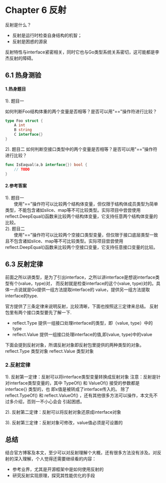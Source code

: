 # Chapter 6 反射

反射是什么？
- 反射是运行时检查自身结构的机智；
- 反射是困惑的源泉

反射特性与interface紧密相关，同时它也与Go类型系统关系密切，这可能都是李杰反射的障碍。

## 6.1 热身测验

#### 1.热身题目  
1). 题目一

如何判断Foo结构体重的两个变量是否相等？是否可以用"=="操作符进行比较？
```go
type Foo struct {
	A int
	B string
	C interface{}
}
```

2). 题目二
如何判断空接口类型中的两个变量是否相等？是否可以用"=="操作符进行比较？
```go
func IsEaqual(a,b interface{}) bool {
	// TODO
}
```
#### 2.参考答案
1). 题目一  
&emsp;&emsp;使用"=="操作符可以比较两个结构体变量，但仅限于结构体成员类型为简单类型，不能包含诸如slice、map等不可比较类型。实际项目中尝尝使用
reflect.DeepEqual()函数来比较两个结构体变量，它支持任意两个结构体变量的比较。  
2). 题目二  
&emsp;&emsp;使用"=="操作符可以比较两个空接口类型变量，但仅限于接口底层类型一致且不包含诸如slice、map等不可比较类型。实际项目尝尝使用
reflect.DeepEqual()函数来比较两个空接口变量，它支持任意接口变量的比较。

## 6.3 反射定律
前面之所以讲类型，是为了引出interface，之所以讲interface是想说interface类型有个(value，type)对， 
而反射就是检查interface的这个(value, type)对的。具体一点说就是Go提供一组方法提取interface的 value，提供另一组方法提取interface的type. 

官方提供了三条定律来说明反射，比较清晰，下面也按照这三定律来总结。 反射包里有两个接口类型要先了解一下. 
- reflect.Type 提供一组接口处理interface的类型，即（value, type）中的type
- reflect.Value 提供一组接口处理interface的值,即(value, type)中的value 

下面会提到反射对象，所谓反射对象即反射包里提供的两种类型的对象。 
reflect.Type 类型对象 
reflect.Value 类型对象

### 2.反射定律

1). 反射第一定律：反射可以将interface类型变量转换成反射对象
注意：反射是针对interface类型变量的，其中 TypeOf() 和 ValueOf() 接受的参数都是 interface{} 类型的，也 即x值是被转成了interface传入的。 
除了 reflect.TypeOf() 和 reflect.ValueOf() ，还有其他很多方法可以操作，本文先不过多介绍，否则一不小心会会 引起困惑。

2). 反射第二定律：反射可以将反射对象还原成interface对象

3). 反射第三定律：反射对象可修改，value值必须是可设置的

## 总结
结合官方博客及本文，至少可以对反射理解个大概，还有很多方法没有涉及。对反射的深入理解，个人觉得还需要继续看的内容： 
- 参考业界，尤其是开源框架中是如何使用反射的 
- 研究反射实现原理，探究其性能优化的手段